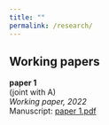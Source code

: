 ```yaml
---
title: ""
permalink: /research/
---
```


## Working papers

**paper 1**  
  (joint with A)  
  *Working paper, 2022*  
  Manuscript: [paper 1.pdf](/home/files/paper1.pdf)  
